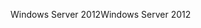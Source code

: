 <span data-ttu-id="680ff-101">Windows Server 2012</span><span class="sxs-lookup"><span data-stu-id="680ff-101">Windows Server 2012</span></span>